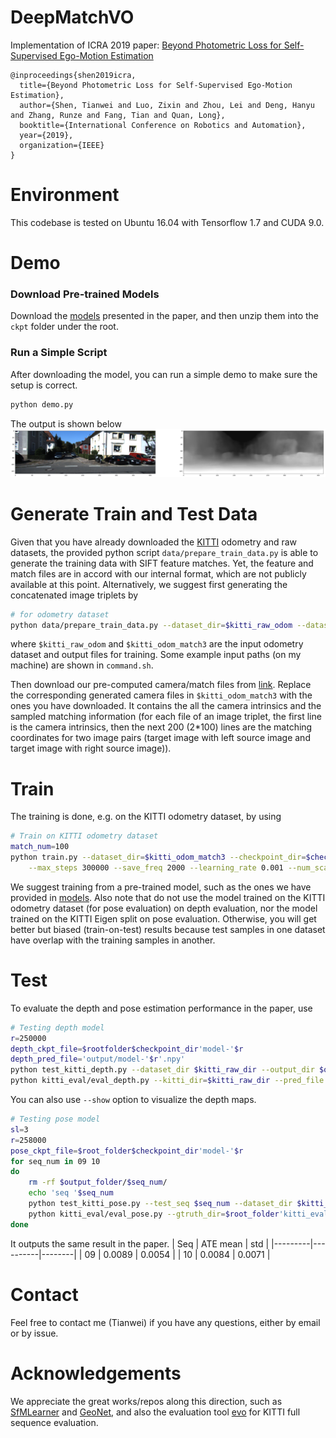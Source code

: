 # DeepMatchVO
Implementation of ICRA 2019 paper: [Beyond Photometric Loss for Self-Supervised Ego-Motion Estimation](https://arxiv.org/abs/1902.09103)
```
@inproceedings{shen2019icra,  
  title={Beyond Photometric Loss for Self-Supervised Ego-Motion Estimation},
  author={Shen, Tianwei and Luo, Zixin and Zhou, Lei and Deng, Hanyu and Zhang, Runze and Fang, Tian and Quan, Long},  
  booktitle={International Conference on Robotics and Automation},  
  year={2019},  
  organization={IEEE}  
}
```

# Environment
This codebase is tested on Ubuntu 16.04 with Tensorflow 1.7 and CUDA 9.0.

# Demo
### Download Pre-trained Models
Download the [models](https://drive.google.com/file/d/1xWNm9MclJHD729uS6U6k2Oopn--Vnban/view?usp=sharing) presented in the paper, and then unzip them into the `ckpt` folder under the root.

### Run a Simple Script
After downloading the model, you can run a simple demo to make sure the setup is correct.
```bash
python demo.py
```
The output is shown below
<img src='data/demo_result.png'>

# Generate Train and Test Data
Given that you have already downloaded the [KITTI](http://www.cvlibs.net/datasets/kitti/) odometry and raw datasets, the provided python script `data/prepare_train_data.py` is able to generate the training data with SIFT feature matches. Yet, the feature and match files are in accord with our internal format, which are not publicly available at this point. Alternatively, we suggest first generating the concatenated image triplets by

```bash
# for odometry dataset
python data/prepare_train_data.py --dataset_dir=$kitti_raw_odom --dataset_name=kitti_odom --dump_root=$kitti_odom_match3 --seq_length=3 --img_width=416 --img_height=128 --num_threads=8
```
where `$kitti_raw_odom` and `$kitti_odom_match3` are the input odometry dataset and output files for training. Some example input paths (on my machine) are shown in `command.sh`.

Then download our pre-computed camera/match files from [link](https://drive.google.com/open?id=1ZnLtQqFDqEVghtDjEOVnBlFpyDaJY_Um). Replace the corresponding generated camera files in `$kitti_odom_match3` with the ones you have downloaded. It contains the all the camera intrinsics and the sampled matching information (for each file of an image triplet, the first line is the camera intrinsics, then the next 200 (2*100) lines are the matching coordinates for two image pairs (target image with left source image and target image with right source image)).

# Train
The training is done, e.g. on the KITTI odometry dataset, by using 

```bash
# Train on KITTI odometry dataset
match_num=100
python train.py --dataset_dir=$kitti_odom_match3 --checkpoint_dir=$checkpoint_dir --img_width=416 --img_height=128 --batch_size=4 --seq_length 3 \
    --max_steps 300000 --save_freq 2000 --learning_rate 0.001 --num_scales 1 --init_ckpt_file $checkpoint_dir'model-'$model_idx --continue_train=True --match_num $match_num
```

We suggest training from a pre-trained model, such as the ones we have provided in [models](https://drive.google.com/file/d/1xWNm9MclJHD729uS6U6k2Oopn--Vnban/view?usp=sharing). Also note that do not use the model trained on the KITTI odometry dataset (for pose evaluation) on depth evaluation, nor the model trained on the KITTI Eigen split on pose evaluation. Otherwise, you will get better but biased (train-on-test) results because test samples in one dataset have overlap with the training samples in another.

# Test
To evaluate the depth and pose estimation performance in the paper, use 

```bash
# Testing depth model
r=250000
depth_ckpt_file=$rootfolder$checkpoint_dir'model-'$r
depth_pred_file='output/model-'$r'.npy' 
python test_kitti_depth.py --dataset_dir $kitti_raw_dir --output_dir $output_folder --ckpt_file $depth_ckpt_file #--show
python kitti_eval/eval_depth.py --kitti_dir=$kitti_raw_dir --pred_file $depth_pred_file #--show True --use_interp_depth True
```
You can also use `--show` option to visualize the depth maps.

```bash
# Testing pose model
sl=3
r=258000
pose_ckpt_file=$root_folder$checkpoint_dir'model-'$r
for seq_num in 09 10
do 
    rm -rf $output_folder/$seq_num/
    echo 'seq '$seq_num
    python test_kitti_pose.py --test_seq $seq_num --dataset_dir $kitti_raw_odom --output_dir $output_folder'/'$seq_num'/' --ckpt_file $pose_ckpt_file --seq_length $sl --concat_img_dir $kitti_odom_match3
    python kitti_eval/eval_pose.py --gtruth_dir=$root_folder'kitti_eval/pose_data/ground_truth/seq'$sl'/'$seq_num/  --pred_dir=$output_folder'/'$seq_num'/'
done
```

It outputs the same result in the paper.
| Seq	  | ATE mean | std    |
|---------|----------|--------|
| 09      | 0.0089   | 0.0054 |
| 10      | 0.0084   | 0.0071 |

# Contact
Feel free to contact me (Tianwei) if you have any questions, either by email or by issue.

# Acknowledgements
We appreciate the great works/repos along this direction, such as [SfMLearner](https://github.com/tinghuiz/SfMLearner) and [GeoNet](https://github.com/yzcjtr/GeoNet), and also the evaluation tool [evo](https://github.com/MichaelGrupp/evo) for KITTI full sequence evaluation.
